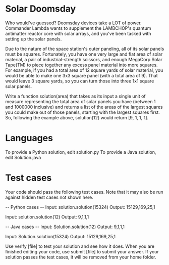 Solar Doomsday
==============

Who would've guessed? Doomsday devices take a LOT of power. Commander Lambda wants to supplement the LAMBCHOP's quantum antimatter reactor core with solar arrays, and you've been tasked with setting up the solar panels. 

Due to the nature of the space station's outer paneling, all of its solar panels must be squares. Fortunately, you have one very large and flat area of solar material, a pair of industrial-strength scissors, and enough MegaCorp Solar Tape(TM) to piece together any excess panel material into more squares. For example, if you had a total area of 12 square yards of solar material, you would be able to make one 3x3 square panel (with a total area of 9). That would leave 3 square yards, so you can turn those into three 1x1 square solar panels.

Write a function solution(area) that takes as its input a single unit of measure representing the total area of solar panels you have (between 1 and 1000000 inclusive) and returns a list of the areas of the largest squares you could make out of those panels, starting with the largest squares first. So, following the example above, solution(12) would return [9, 1, 1, 1].

Languages
=========

To provide a Python solution, edit solution.py
To provide a Java solution, edit Solution.java

Test cases
==========
Your code should pass the following test cases.
Note that it may also be run against hidden test cases not shown here.

-- Python cases --
Input:
solution.solution(15324)
Output:
    15129,169,25,1

Input:
solution.solution(12)
Output:
    9,1,1,1

-- Java cases --
Input:
Solution.solution(12)
Output:
    9,1,1,1

Input:
Solution.solution(15324)
Output:
    15129,169,25,1

Use verify [file] to test your solution and see how it does. When you are finished editing your code, use submit [file] to submit your answer. If your solution passes the test cases, it will be removed from your home folder.
